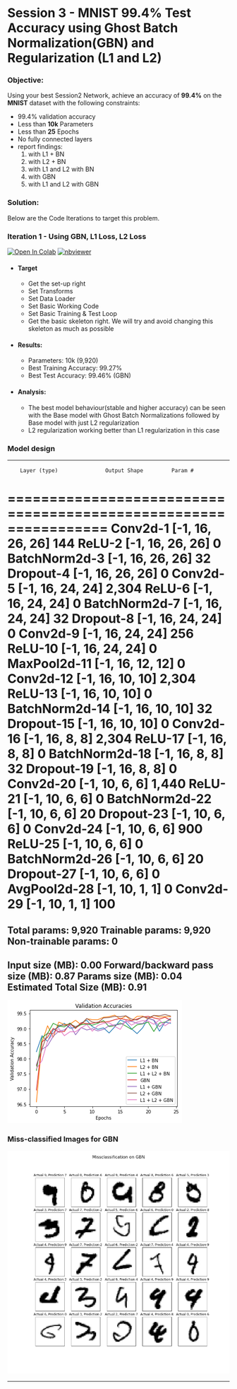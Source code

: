 # Session 3 - MNIST 99.4% Test Accuracy using Ghost Batch Normalization(GBN) and Regularization (L1 and L2)

###	Objective:
Using your best Session2 Network, achieve an accuracy of **99.4%** on the **MNIST** dataset with the following constraints:

- 99.4% validation accuracy
- Less than **10k** Parameters
- Less than **25** Epochs
- No fully connected layers
- report findings:
   1. with L1 + BN
   2. with L2 + BN
   3. with L1 and L2 with BN
   4. with GBN
   5. with L1 and L2 with GBN

###	Solution: 
Below are the Code Iterations to target this problem. 

### Iteration 1 - Using GBN, L1 Loss, L2 Loss

[![Open In Colab](https://colab.research.google.com/assets/colab-badge.svg)](https://colab.research.google.com/github/gmshashank/pytorch_vision/blob/main/MNIST/Session3/3_Regularization(GBN_BN_Dropout).ipynb)
[![nbviewer](https://img.shields.io/badge/render-nbviewer-orange.svg)](http://nbviewer.jupyter.org/github/gmshashank/pytorch_vision/blob/main/MNIST/Session3/3_Regularization(GBN_BN_Dropout).ipynb)


-   #### Target
	-   Get the set-up right
	-   Set Transforms
	-   Set Data Loader
	-   Set Basic Working Code
	-   Set Basic Training  & Test Loop
	-   Get the basic skeleton right. We will try and avoid changing this skeleton as much as possible 

-   #### Results:
	-   Parameters: 10k (9,920)
	-   Best Training Accuracy: 99.27%
	-   Best Test Accuracy: 99.46% (GBN)

-   #### Analysis:
	-   The best model behaviour(stable and higher accuracy) can be seen with the Base model with Ghost Batch Normalizations followed by Base model with just L2 regularization 
	-   L2 regularization working better than L1 regularization in this case



###	Model design


----------------------------------------------------------------
        Layer (type)               Output Shape         Param #
================================================================
            Conv2d-1           [-1, 16, 26, 26]             144
              ReLU-2           [-1, 16, 26, 26]               0
       BatchNorm2d-3           [-1, 16, 26, 26]              32
           Dropout-4           [-1, 16, 26, 26]               0
            Conv2d-5           [-1, 16, 24, 24]           2,304
              ReLU-6           [-1, 16, 24, 24]               0
       BatchNorm2d-7           [-1, 16, 24, 24]              32
           Dropout-8           [-1, 16, 24, 24]               0
            Conv2d-9           [-1, 16, 24, 24]             256
             ReLU-10           [-1, 16, 24, 24]               0
        MaxPool2d-11           [-1, 16, 12, 12]               0
           Conv2d-12           [-1, 16, 10, 10]           2,304
             ReLU-13           [-1, 16, 10, 10]               0
      BatchNorm2d-14           [-1, 16, 10, 10]              32
          Dropout-15           [-1, 16, 10, 10]               0
           Conv2d-16             [-1, 16, 8, 8]           2,304
             ReLU-17             [-1, 16, 8, 8]               0
      BatchNorm2d-18             [-1, 16, 8, 8]              32
          Dropout-19             [-1, 16, 8, 8]               0
           Conv2d-20             [-1, 10, 6, 6]           1,440
             ReLU-21             [-1, 10, 6, 6]               0
      BatchNorm2d-22             [-1, 10, 6, 6]              20
          Dropout-23             [-1, 10, 6, 6]               0
           Conv2d-24             [-1, 10, 6, 6]             900
             ReLU-25             [-1, 10, 6, 6]               0
      BatchNorm2d-26             [-1, 10, 6, 6]              20
          Dropout-27             [-1, 10, 6, 6]               0
        AvgPool2d-28             [-1, 10, 1, 1]               0
           Conv2d-29             [-1, 10, 1, 1]             100
================================================================
Total params: 9,920
Trainable params: 9,920
Non-trainable params: 0
----------------------------------------------------------------
Input size (MB): 0.00
Forward/backward pass size (MB): 0.87
Params size (MB): 0.04
Estimated Total Size (MB): 0.91
----------------------------------------------------------------

![](images/validation_accuracy.png)


### Miss-classified Images for GBN

![GBN](images/(GBN)_missclassified_images.jpg)
	
---
